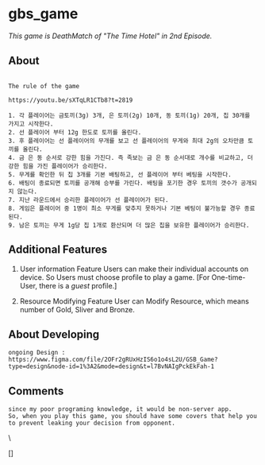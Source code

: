 # gbs_game

*This game is DeathMatch of "The Time Hotel" in 2nd Episode.*


## About

```

The rule of the game 

https://youtu.be/sXTqLR1CTb8?t=2819

1. 각 플레이어는 금토끼(3g) 3개, 은 토끼(2g) 10개, 동 토끼(1g) 20개, 칩 30개를 가지고 시작한다.
2. 선 플레이어 부터 12g 한도로 토끼를 올린다.
3. 후 플레이어는 선 플레이어의 무개를 보고 선 플레이어의 무게와 최대 2g의 오차만큼 토끼를 올린다.
4. 금 은 동 순서로 강한 힘을 가진다. 즉 족보는 금 은 동 순서대로 개수를 비교하고, 더 강한 힘을 가진 플레이어가 승리한다.
5. 무게를 확인한 뒤 칩 3개를 기본 배팅하고, 선 플레이어 부터 베팅을 시작한다.
6. 배팅이 종료되면 토끼를 공개해 승부를 가린다. 배팅을 포기한 경우 토끼의 갯수가 공개되지 않는다.
7. 지난 라운드에서 승리한 플레이어가 선 플레이어가 된다.
8. 게임은 플레이어 중 1명이 최소 무게를 맞추지 못하거나 기본 베팅이 불가능할 경우 종료된다.
9. 남은 토끼는 무게 1g당 칩 1개로 환산되며 더 많은 칩을 보유한 플레이어가 승리한다.

```


## Additional Features

1. User information Feature
    Users can make their individual accounts on device.
    So Users must choose profile to play a game.
    [For One-time-User, there is a *guest* profile.]

2. Resource Modifying Feature
    User can Modify Resource, which means number of Gold, Sliver and Bronze. 




## About Developing

```
ongoing Design : https://www.figma.com/file/2OFr2gRUxHzIS6o1o4sL2U/GSB_Game?type=design&node-id=1%3A2&mode=design&t=l7BvNAIgPckEkFah-1
```

## Comments

```
since my poor programing knowledge, it would be non-server app. 
So, when you play this game, you should have some covers that help you to prevent leaking your decision from opponent.
```






\



[]













































